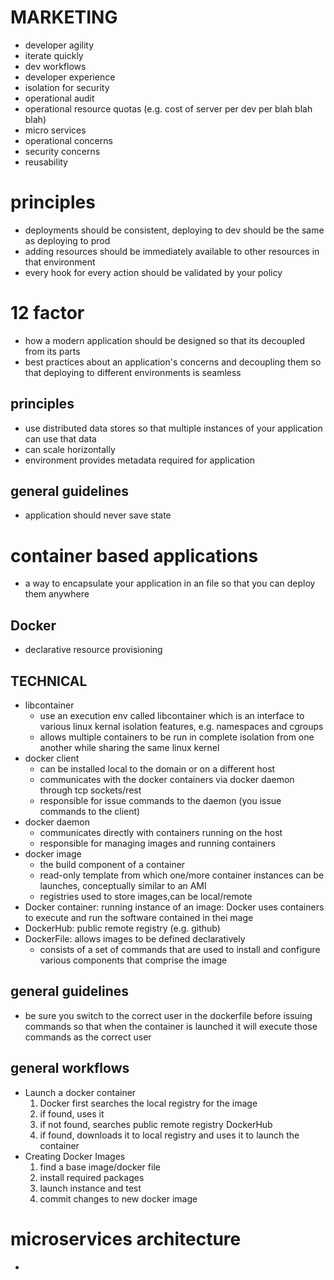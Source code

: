 # MARKETING
  - developer agility
  - iterate quickly
  - dev workflows
  - developer experience
  - isolation for security
  - operational audit
  - operational resource quotas (e.g. cost of server per dev per blah blah blah)
  - micro services
  - operational concerns
  - security concerns
  - reusability
# principles
  - deployments should be consistent, deploying to dev should be the same as deploying to prod
  - adding resources should be immediately available to other resources in that environment
  - every hook for every action should be validated by your policy

# 12 factor
  - how a modern application should be designed so that its decoupled from its parts
  - best practices about an application's concerns and decoupling them so that deploying to different environments is seamless
## principles
  - use distributed data stores so that multiple instances of your application can use that data
  - can scale horizontally
  - environment provides metadata required for application
## general guidelines
  - application should never save state

# container based applications
  - a way to encapsulate your application in an file so that you can deploy them anywhere
## Docker
  - declarative resource provisioning
## TECHNICAL
  - libcontainer
    - use an execution env called libcontainer which is an interface to various linux kernal isolation features, e.g. namespaces and cgroups
    - allows multiple containers to be run in complete isolation from one another while sharing the same linux kernel
  - docker client
    - can be installed local to the domain or on a different host
    - communicates with the docker containers via docker daemon through tcp sockets/rest
    - responsible for issue commands to the daemon (you issue commands to the client)
  - docker daemon
    - communicates directly with containers running on the host
    - responsible for managing images and running containers
  - docker image
    - the build component of a container
    - read-only template from which one/more container instances can be launches, conceptually similar to an AMI
    - registries used to store images,can be local/remote
  - Docker container: running instance of an image: Docker uses containers to execute and run the software contained in thei mage
  - DockerHub: public remote registry (e.g. github)
  - DockerFile: allows images to be defined declaratively
    - consists of a set of commands that are used to install and configure various components that comprise the image
## general guidelines
  - be sure you switch to the correct user in the dockerfile before  issuing commands so that when the container is launched it will execute those commands as the correct user
## general workflows
  - Launch a docker container
    1. Docker first searches the local registry for the image
    2. if found, uses it
    3. if not found, searches public remote registry DockerHub
    4. if found, downloads it to local registry and uses it to launch the container
  - Creating Docker Images
    1. find a base image/docker file
    2. install required packages
    3. launch instance and test
    4. commit changes to new docker image

# microservices architecture
  - 
